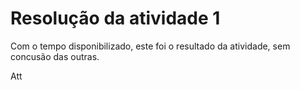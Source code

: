 # Resolução da atividade 1

Com o tempo disponibilizado, este foi o resultado da atividade, sem concusão das outras.

Att
